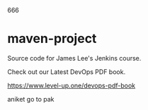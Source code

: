 666
# maven-project
Source code for James Lee's Jenkins course.

Check out our Latest DevOps PDF book.

https://www.level-up.one/devops-pdf-book





aniket go to pak
